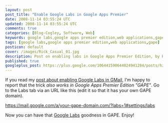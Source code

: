 ```yaml
---           
layout: post
post_title: "Enable Google Labs in Google Apps Premier"
date: 2008-11-14 03:55:24 UTC
updated: 2008-11-14 03:55:24 UTC
comments: true
categories: [Blog-Cogley, Software, Web]
keywords: google labs,google apps premier edition,web applications,gape
tags: [google labs,google apps premier edition,web applications,gape]
posticon: default
cover: /images/Rick_Casual_01.jpg
description: Post on enabling labs in Google Apps Premier Edition, by Rick Cogley. 
published: true
googleplus_post: https://plus.google.com/106441590644824941284/posts/hz1uC9VcXRX
---
```

 

If you read my [post about enabling Google Labs in GMail](http://rick.cogley.info/blog/index.php?id=6971573604173705225), I'm happy to report that the trick _also works in Google Apps Premier Edition "GAPE"_. Go to the Labs tab via an URL like this (edit it so that it has your own GAPE domain). 


https://mail.google.com/a/your-gape-domain.com/?labs=1#settings/labs


Now you can have that [Google Labs](http://labs.google.com/) goodness in GAPE. Enjoy! 




